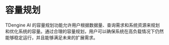 # 容量规划

TDengine AI 的容量规划功能允许用户根据数据量、查询需求和系统资源来规划和优化系统的容量。通过合理的容量规划，用户可以确保系统在高负载情况下仍然能够稳定运行，并且能够满足未来的扩展需求。
